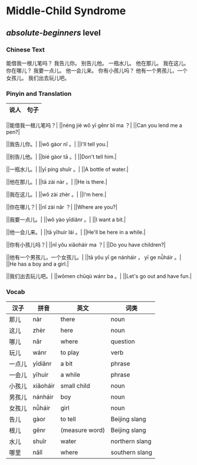 # Middle-Child Syndrome
## *absolute-beginners* level

### Chinese Text
能借我一根儿笔吗？
我告儿你。
别告儿他。
一瓶水儿。
他在那儿。
我在这儿。
你在哪儿？
我要一点儿。
他一会儿来。
你有小孩儿吗？
他有一个男孩儿，一个女孩儿。
我们出去玩儿吧。

### Pinyin and Translation
|说人|句子|
|----|----|

||能借我一根儿笔吗？|
||néng jiè wǒ yī gēnr bǐ ma ？|
||Can you lend me a pen?|

||我告儿你。|
||wǒ gàor nǐ 。|
||I'll tell you.|

||别告儿他。|
||bié gàor tā 。|
||Don't tell him.|

||一瓶水儿。|
||yī píng shuǐr 。|
||A bottle of water.|

||他在那儿。|
||tā zài nàr 。|
||He is there.|

||我在这儿。|
||wǒ zài zhèr 。|
||I'm here.|

||你在哪儿？|
||nǐ zài nǎr ？|
||Where are you?|

||我要一点儿。|
||wǒ yào yīdiǎnr 。|
||I want a bit.|

||他一会儿来。|
||tā yīhuìr lái 。|
||He'll be here in a while.|

||你有小孩儿吗？|
||nǐ yǒu xiǎoháir ma ？|
||Do you have children?|

||他有一个男孩儿，一个女孩儿。|
||tā yǒu yī ge nánháir ， yī ge nǚháir 。|
||He has a boy and a girl.|

||我们出去玩儿吧。|
||wǒmen chūqù wánr ba 。|
||Let's go out and have fun.|
### Vocab
|汉子|拼音|英文|词类|
|----|----|----|----|
|那儿|nàr|there|noun|
|这儿|zhèr|here|noun|
|哪儿|nǎr|where|question|
|玩儿|wánr|to play|verb|
|一点儿|yīdiǎnr|a bit|phrase|
|一会儿|yīhuìr|a while|phrase|
|小孩儿|xiǎoháir|small child|noun|
|男孩儿|nánháir|boy|noun|
|女孩儿|nǚháir|girl|noun|
|告儿|gàor|to tell|Beijing slang|
|根儿|gēnr|(measure word)|Beijing slang|
|水儿|shuǐr|water|northern slang|
|哪里|nǎlǐ|where|southern slang|